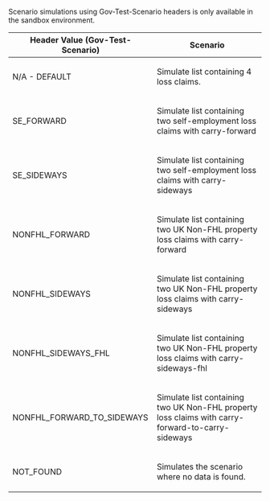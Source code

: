 <p>Scenario simulations using Gov-Test-Scenario headers is only available in the sandbox environment.</p>
<table>
    <thead>
        <tr>
            <th>Header Value (Gov-Test-Scenario)</th>
            <th>Scenario</th>
        </tr>
    </thead>
    <tbody>
        <tr>
            <td><p>N/A - DEFAULT</p></td>
            <td><p>Simulate list containing 4 loss claims.</p></td>
        </tr>
        <tr>
            <td><p>SE_FORWARD</p></td>
            <td><p>Simulate list containing two self-employment loss claims with carry-forward </p></td>
        </tr>  
        <tr>
            <td><p>SE_SIDEWAYS</p></td>
            <td><p>Simulate list containing two self-employment loss claims with carry-sideways </p></td>
        </tr>
        <tr>
            <td><p>NONFHL_FORWARD</p></td>
            <td><p>Simulate list containing two UK Non-FHL property loss claims with carry-forward </p></td>
        </tr>
        <tr>
            <td><p>NONFHL_SIDEWAYS</p></td>
            <td><p>Simulate list containing two UK Non-FHL property loss claims with carry-sideways </p></td>
        </tr>
        <tr>
            <td><p>NONFHL_SIDEWAYS_FHL</p></td>
            <td><p>Simulate list containing two UK Non-FHL property loss claims with carry-sideways-fhl </p></td>
        </tr>
        <tr>
            <td><p>NONFHL_FORWARD_TO_SIDEWAYS</p></td>
            <td><p>Simulate list containing two UK Non-FHL property loss claims with carry-forward-to-carry-sideways </p></td>
        </tr>
        <tr>
           <td><p>NOT_FOUND</p></td>
           <td><p>Simulates the scenario where no data is found.</p></td>
        </tr>           
    </tbody>
</table>
